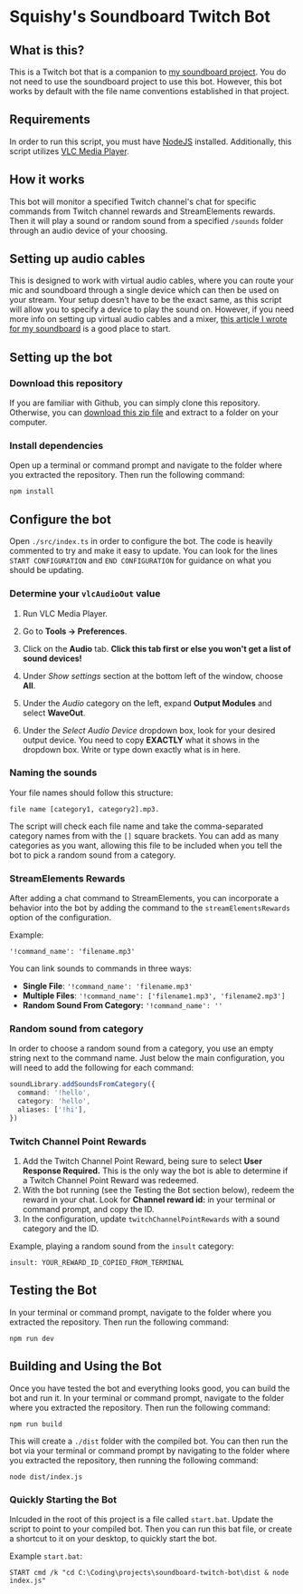 # Squishy's Soundboard Twitch Bot

## What is this?

This is a Twitch bot that is a companion to [my soundboard project](https://github.com/joshwaiam/soundboard).
You do not need to use the soundboard project to use this bot.  However, this bot works by default
with the file name conventions established in that project.

## Requirements

In order to run this script, you must have [NodeJS](https://nodejs.org/en/download/) installed.  Additionally, this script
utilizes [VLC Media Player](https://www.videolan.org/vlc/download-windows.html).

## How it works

This bot will monitor a specified Twitch channel's chat for specific commands from Twitch channel rewards and StreamElements rewards.
Then it will play a sound or random sound from a specified `/sounds` folder through an audio device of your choosing.

## Setting up audio cables

This is designed to work with virtual audio cables, where you can route your mic and soundboard through a single device
which can then be used on your stream.  Your setup doesn't have to be the exact same, as this script will
allow you to specify a device to play the sound on.  However, if you need more info on setting up virtual audio cables and a
mixer, [this article I wrote for my soundboard](https://joshpayette.dev/posts/introducing-my-ultimate-soundboard) is a good place to start.

## Setting up the bot

### Download this repository

If you are familiar with Github, you can simply clone this repository.  Otherwise, you can [download this zip file](https://github.com/joshwaiam/soundboard-twitch-bot/archive/refs/heads/main.zip) and 
extract to a folder on your computer.

### Install dependencies

Open up a terminal or command prompt and navigate to the folder where you extracted the repository.  Then run the following command:

`npm install`

## Configure the bot

Open `./src/index.ts` in order to configure the bot. The code is heavily commented to try and
make it easy to update. You can look for the lines `START CONFIGURATION` and `END CONFIGURATION` for guidance
on what you should be updating.

### Determine your `vlcAudioOut` value

1. Run VLC Media Player.

1. Go to **Tools -> Preferences**.

1. Click on the **Audio** tab.  **Click this tab first or else you won't get a list of sound devices!**

1. Under *Show settings* section at the bottom left of the window, choose **All**.

1. Under the *Audio* category on the left, expand **Output Modules** and select **WaveOut**.

1. Under the *Select Audio Device* dropdown box, look for your desired output device. You need to copy **EXACTLY** what it shows in the dropdown box. Write or type down exactly what is in here.

### Naming the sounds

Your file names should follow this structure: 

`file name [category1, category2].mp3.`  

The script will check each file name and take the comma-separated category names from with the `[]`
square brackets.  You can add as many categories as you want, allowing this file to be included
when you tell the bot to pick a random sound from a category.

### StreamElements Rewards

After adding a chat command to StreamElements, you can incorporate a behavior into the bot by 
adding the command to the `streamElementsRewards` option of the configuration.

Example:

`'!command_name': 'filename.mp3'`

You can link sounds to commands in three ways:

- **Single File**: `'!command_name': 'filename.mp3'`
- **Multiple Files**: `'!command_name': ['filename1.mp3', 'filename2.mp3']`
- **Random Sound From Category:** `'!command_name': ''`

### Random sound from category

In order to choose a random sound from a category, you use an empty string next to the command name.
Just below the main configuration, you will need to add the following for each command:

```typescript
soundLibrary.addSoundsFromCategory({
  command: '!hello',
  category: 'hello',
  aliases: ['!hi'],
})
```

### Twitch Channel Point Rewards

1. Add the Twitch Channel Point Reward, being sure to select **User Response Required.**  This is the only way 
the bot is able to determine if a Twitch Channel Point Reward was redeemed.
1. With the bot running (see the Testing the Bot section below), redeem the reward in your chat.  Look for 
**Channel reward id:** in your terminal or command prompt, and copy the ID.
1. In the configuration, update `twitchChannelPointRewards` with a sound category and the ID.

Example, playing a random sound from the `insult` category:

`insult: YOUR_REWARD_ID_COPIED_FROM_TERMINAL`

## Testing the Bot

In your terminal or command prompt, navigate to the folder where you extracted the repository.  Then run the following command:

`npm run dev`

## Building and Using the Bot

Once you have tested the bot and everything looks good, you can build the bot and run it.  In your terminal or command prompt, navigate to the folder where you extracted the repository.  Then run the following command:

`npm run build`

This will create a `./dist` folder with the compiled bot.  You can then run the bot via your terminal or command prompt by navigating to the folder where you extracted the repository, then running the following command:

`node dist/index.js`

### Quickly Starting the Bot

Inlcuded in the root of this project is a file called `start.bat`.  Update the script to point to
your compiled bot.  Then you can run this bat file, or create a shortcut to it on your desktop, to quickly start the bot.

Example `start.bat`:

`START cmd /k "cd C:\Coding\projects\soundboard-twitch-bot\dist & node index.js"`
